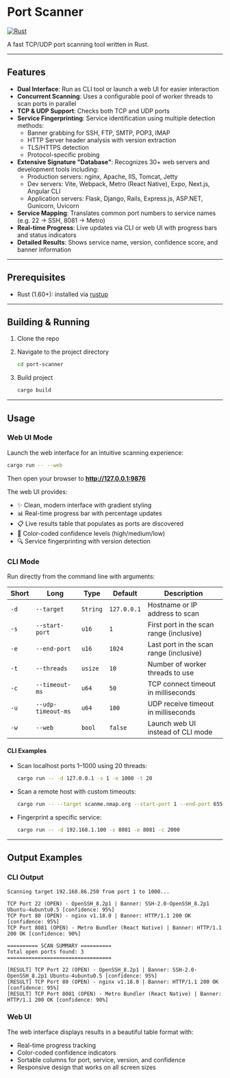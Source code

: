 # Port Scanner

[![Rust](https://img.shields.io/badge/Rust-%23000000.svg?e&logo=rust&logoColor=white)](#)

A fast TCP/UDP port scanning tool written in Rust.

---

## Features

-   **Dual Interface**: Run as CLI tool or launch a web UI for easier interaction
-   **Concurrent Scanning**: Uses a configurable pool of worker threads to scan ports in parallel
-   **TCP & UDP Support**: Checks both TCP and UDP ports
-   **Service Fingerprinting**: Service identification using multiple detection methods:
    -   Banner grabbing for SSH, FTP, SMTP, POP3, IMAP
    -   HTTP Server header analysis with version extraction
    -   TLS/HTTPS detection
    -   Protocol-specific probing
-   **Extensive Signature "Database"**: Recognizes 30+ web servers and development tools including:
    -   Production servers: nginx, Apache, IIS, Tomcat, Jetty
    -   Dev servers: Vite, Webpack, Metro (React Native), Expo, Next.js, Angular CLI
    -   Application servers: Flask, Django, Rails, Express.js, ASP.NET, Gunicorn, Uvicorn
-   **Service Mapping**: Translates common port numbers to service names (e.g. 22 → SSH, 8081 → Metro)
-   **Real-time Progress**: Live updates via CLI or web UI with progress bars and status indicators
-   **Detailed Results**: Shows service name, version, confidence score, and banner information

---

## Prerequisites

-   Rust (1.60+): installed via [rustup](https://rustup.rs/)

---

## Building & Running

1. Clone the repo
2. Navigate to the project directory

    ```bash
    cd port-scanner
    ```

3. Build project

    ```bash
    cargo build
    ```

---

## Usage

### Web UI Mode

Launch the web interface for an intuitive scanning experience:

```bash
cargo run -- --web
```

Then open your browser to **http://127.0.0.1:9876**

The web UI provides:

-   ✨ Clean, modern interface with gradient styling
-   📊 Real-time progress bar with percentage updates
-   📋 Live results table that populates as ports are discovered
-   🎨 Color-coded confidence levels (high/medium/low)
-   🔍 Service fingerprinting with version detection

### CLI Mode

Run directly from the command line with arguments:

| Short | Long               | Type     | Default     | Description                              |
| ----- | ------------------ | -------- | ----------- | ---------------------------------------- |
| `-d`  | `--target`         | `String` | `127.0.0.1` | Hostname or IP address to scan           |
| `-s`  | `--start-port`     | `u16`    | `1`         | First port in the scan range (inclusive) |
| `-e`  | `--end-port`       | `u16`    | `1024`      | Last port in the scan range (inclusive)  |
| `-t`  | `--threads`        | `usize`  | `10`        | Number of worker threads to use          |
| `-c`  | `--timeout-ms`     | `u64`    | `50`        | TCP connect timeout in milliseconds      |
| `-u`  | `--udp-timeout-ms` | `u64`    | `100`       | UDP receive timeout in milliseconds      |
| `-w`  | `--web`            | `bool`   | `false`     | Launch web UI instead of CLI mode        |

#### CLI Examples

-   Scan localhost ports 1–1000 using 20 threads:

    ```bash
    cargo run -- -d 127.0.0.1 -s 1 -e 1000 -t 20
    ```

-   Scan a remote host with custom timeouts:

    ```bash
    cargo run -- --target scanme.nmap.org --start-port 1 --end-port 65535 --threads 50 --timeout-ms 100 --udp-timeout-ms 200
    ```

-   Fingerprint a specific service:

    ```bash
    cargo run -- -d 192.168.1.100 -s 8081 -e 8081 -c 2000
    ```

---

## Output Examples

### CLI Output

```
Scanning target 192.168.86.250 from port 1 to 1000...

TCP Port 22 (OPEN) - OpenSSH_8.2p1 | Banner: SSH-2.0-OpenSSH_8.2p1 Ubuntu-4ubuntu0.5 [confidence: 95%]
TCP Port 80 (OPEN) - nginx v1.18.0 | Banner: HTTP/1.1 200 OK [confidence: 95%]
TCP Port 8081 (OPEN) - Metro Bundler (React Native) | Banner: HTTP/1.1 200 OK [confidence: 90%]

========== SCAN SUMMARY ==========
Total open ports found: 3
==================================

[RESULT] TCP Port 22 (OPEN) - OpenSSH_8.2p1 | Banner: SSH-2.0-OpenSSH_8.2p1 Ubuntu-4ubuntu0.5 [confidence: 95%]
[RESULT] TCP Port 80 (OPEN) - nginx v1.18.0 | Banner: HTTP/1.1 200 OK [confidence: 95%]
[RESULT] TCP Port 8081 (OPEN) - Metro Bundler (React Native) | Banner: HTTP/1.1 200 OK [confidence: 90%]
```

### Web UI

The web interface displays results in a beautiful table format with:

-   Real-time progress tracking
-   Color-coded confidence indicators
-   Sortable columns for port, service, version, and confidence
-   Responsive design that works on all screen sizes
